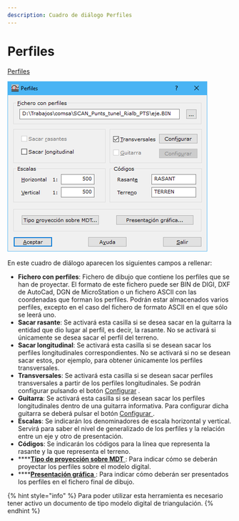 ```yaml
---
description: Cuadro de diálogo Perfiles
---
```


# Perfiles

[Perfiles](../../como.../como-perfiles.md)

![Cuadro de di&#xE1;logo Perfiles](../../../.gitbook/assets/image%20%2893%29.png)

En este cuadro de diálogo aparecen los siguientes campos a rellenar:

* **Fichero con perfiles**: Fichero de dibujo que contiene los perfiles que se han de proyectar. El formato de este fichero puede ser BIN de DIGI, DXF de AutoCad, DGN de MicroStation o un fichero ASCII con las coordenadas que forman los perfiles. Podrán estar almacenados varios perfiles, excepto en el caso del fichero de formato ASCII en el que sólo se leerá uno.
* **Sacar rasante**: Se activará esta casilla si se desea sacar en la guitarra la entidad que dio lugar al perfil, es decir, la rasante. No se activará si únicamente se desea sacar el perfil del terreno.
* **Sacar longitudinal**: Se activará esta casilla si se desean sacar los perfiles longitudinales correspondientes. No se activará si no se desean sacar estos, por ejemplo, para obtener únicamente los perfiles transversales.
* **Transversales**: Se activará esta casilla si se desean sacar perfiles transversales a partir de los perfiles longitudinales. Se podrán configurar pulsando el botón [Configurar](perfiles-transversales.md) .
* **Guitarra**: Se activará esta casilla si se desean sacar los perfiles longitudinales dentro de una guitarra informativa. Para configurar dicha guitarra se deberá pulsar el botón [Configurar ](guitarra.md).
* **Escalas**: Se indicarán los denominadores de escala horizontal y vertical. Servirá para saber el nivel de generalizado de los perfiles y la relación entre un eje y otro de presentación.
* **Códigos**: Se indicarán los códigos para la línea que representa la rasante y la que representa el terreno.
* \*\*\*\*[**Tipo de proyección sobre MDT** ](tipo-de-proyeccion.md): Para indicar cómo se deberán proyectar los perfiles sobre el modelo digital.
* \*\*\*\*[**Presentación gráfica** ](presentacion-grafica.md): Para indicar cómo deberán ser presentados los perfiles en el fichero final de dibujo.

{% hint style="info" %}
Para poder utilizar esta herramienta es necesario tener activo un documento de tipo modelo digital de triangulación.
{% endhint %}

